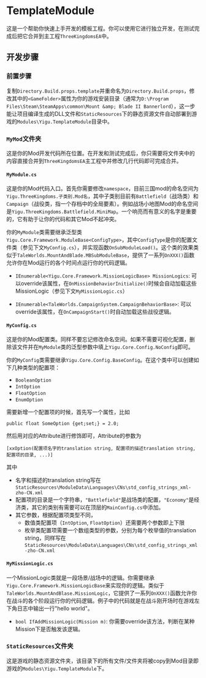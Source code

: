 # TemplateModule

这是一个帮助你快速上手开发的模板工程。你可以使用它进行独立开发，在测试完成后把它合并到主工程`ThreeKingdomsEA`中。

## 开发步骤

### 前置步骤
复制`Directory.Build.props.template`并重命名为`Directory.Build.props`，修改其中的`<GameFolder>`属性为你的游戏安装目录（通常为`D:\Program Files\Steam\SteamApps\common\Mount &amp; Blade II Bannerlord`），这一步能让项目编译生成的DLL文件和`StaticResources`下的静态资源文件自动部署到游戏的`Modules\Yigu.TemplateModule`目录中。

### `MyMod`文件夹
这是你的Mod开发代码所在位置。在开发和测试完成后，你只需要将文件夹中的内容直接合并到`ThreeKingdomsEA`主工程中并修改几行代码即可完成合并。

#### `MyModule.cs`
这是你的Mod代码入口。首先你需要修改`namespace`，目前三国mod的命名空间为`Yigu.ThreeKingdoms.子类别.Mod名`，其中子类别目前有`Battlefield`（战场类）和`Campaign`（战役类，指一个存档中的全局要素）。例如战场小地图Mod的命名空间是`Yigu.ThreeKingdoms.Battlefield.MiniMap`。一个响亮而有意义的名字是重要的，它有助于让你的代码和其它Mod不起冲突。

你的`MyModule`类需要继承泛型类`Yigu.Core.Framework.ModuleBase<ConfigType>`，其中`ConfigType`是你的配置文件类（参见下文`MyConfig.cs`），并实现函数`OnSubModuleLoad()`。这个类的效果类似于`TaleWorlds.MountAndBlade.MBSubModuleBase`，提供了一系列`OnXXX()`函数允许你在Mod运行的各个时间点运行你的代码逻辑。

* `IEnumerable<Yigu.Core.Framework.MissionLogicBase> MissionLogics`: 可以override该属性，在`OnMissionBehaviorInitialize()`时候会自动加载这些MissionLogic（参见下文`MyMissionLogic.cs`）

* `IEnumerable<TaleWorlds.CampaignSystem.CampaignBehaviorBase>`: 可以override该属性，在`OnCampaignStart()`时自动加载这些战役逻辑。

#### `MyConfig.cs`
这是你的Mod配置类。同样不要忘记修改命名空间。如果不需要可视化配置，删除该文件并在`MyModule`类的泛型参数中填上`Yigu.Core.Config.NoConfig`即可。

你的`MyConfig`类需要继承`Yigu.Core.Config.BaseConfig`。在这个类中可以创建如下几种类型的配置项：
* `BooleanOption`
* `IntOption`
* `FloatOption`
* `EnumOption`

需要新增一个配置项的时候，首先写一个属性，比如
```
public float SomeOption {get;set;} = 2.0;
```

然后用对应的Attribute进行修饰即可，Attribute的参数为
```
[xxOption(配置项名字的translation string, 配置项的描述translation string, 配置项的目录, ...)]
```

其中
* 名字和描述的translation string写在`StaticResources\ModuleData\Languages\CNs\std_config_strings_xml-zho-CN.xml`
* 配置项的目录是一个字符串，`"Battlefield"`是战场类的配置，`"Economy"`是经济类，其它的类别有需要可以在顶层的`MainConfig.cs`中添加。
* 其它参数，根据配置项类型不同，
    * 数值类配置项（`IntOption`, `FloatOption`）还需要两个参数即上下限
    * 枚举类配置项需要一个数组类型的参数，分别为每个枚举值的translation string，同样写在`StaticResources\ModuleData\Languages\CNs\std_config_strings_xml-zho-CN.xml`

#### `MyMissionLogic.cs`
一个MissionLogic类就是一段场景/战场中的逻辑。你需要继承`Yigu.Core.Framework.MissionLogicBase`来实现你的逻辑。类似于`TaleWorlds.MountAndBlase.MissionLogic`，它提供了一系列`OnXXX()`函数允许你在战斗的各个阶段运行你的代码逻辑。例子中的代码就是在战斗刚开场时在游戏左下角日志中输出一行"hello world"。

* `bool IfAddMissionLogic(Mission m)`: 你需要override该方法，判断在某种Mission下是否触发该逻辑。

### `StaticResources`文件夹
这是游戏的静态资源文件夹，该目录下的所有文件/文件夹将被copy到Mod目录即游戏的`Modules\Yigu.TemplateModule`下。
